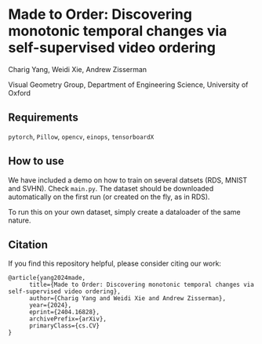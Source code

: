 # Made to Order: Discovering monotonic temporal changes via self-supervised video ordering

Charig Yang, Weidi Xie, Andrew Zisserman

Visual Geometry Group, Department of Engineering Science, University of Oxford

## Requirements
```pytorch```,
```Pillow```,
```opencv```,
```einops```,
```tensorboardX```


## How to use 

We have included a demo on how to train on several datsets (RDS, MNIST and SVHN). Check `main.py`. The dataset should be downloaded automatically on the first run (or created on the fly, as in RDS).

To run this on your own dataset, simply create a dataloader of the same nature.

## Citation
If you find this repository helpful, please consider citing our work:
```
@article{yang2024made,
      title={Made to Order: Discovering monotonic temporal changes via self-supervised video ordering}, 
      author={Charig Yang and Weidi Xie and Andrew Zisserman},
      year={2024},
      eprint={2404.16828},
      archivePrefix={arXiv},
      primaryClass={cs.CV}
}
```



 

 

